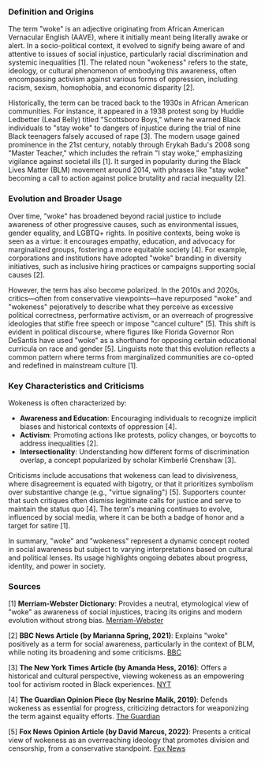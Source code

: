 ### Definition and Origins

The term "woke" is an adjective originating from African American Vernacular English (AAVE), where it initially meant being literally awake or alert. In a socio-political context, it evolved to signify being aware of and attentive to issues of social injustice, particularly racial discrimination and systemic inequalities [1]. The related noun "wokeness" refers to the state, ideology, or cultural phenomenon of embodying this awareness, often encompassing activism against various forms of oppression, including racism, sexism, homophobia, and economic disparity [2].

Historically, the term can be traced back to the 1930s in African American communities. For instance, it appeared in a 1938 protest song by Huddie Ledbetter (Lead Belly) titled "Scottsboro Boys," where he warned Black individuals to "stay woke" to dangers of injustice during the trial of nine Black teenagers falsely accused of rape [3]. The modern usage gained prominence in the 21st century, notably through Erykah Badu's 2008 song "Master Teacher," which includes the refrain "I stay woke," emphasizing vigilance against societal ills [1]. It surged in popularity during the Black Lives Matter (BLM) movement around 2014, with phrases like "stay woke" becoming a call to action against police brutality and racial inequality [2].

### Evolution and Broader Usage

Over time, "woke" has broadened beyond racial justice to include awareness of other progressive causes, such as environmental issues, gender equality, and LGBTQ+ rights. In positive contexts, being woke is seen as a virtue: it encourages empathy, education, and advocacy for marginalized groups, fostering a more equitable society [4]. For example, corporations and institutions have adopted "woke" branding in diversity initiatives, such as inclusive hiring practices or campaigns supporting social causes [2].

However, the term has also become polarized. In the 2010s and 2020s, critics—often from conservative viewpoints—have repurposed "woke" and "wokeness" pejoratively to describe what they perceive as excessive political correctness, performative activism, or an overreach of progressive ideologies that stifle free speech or impose "cancel culture" [5]. This shift is evident in political discourse, where figures like Florida Governor Ron DeSantis have used "woke" as a shorthand for opposing certain educational curricula on race and gender [5]. Linguists note that this evolution reflects a common pattern where terms from marginalized communities are co-opted and redefined in mainstream culture [1].

### Key Characteristics and Criticisms

Wokeness is often characterized by:
- **Awareness and Education**: Encouraging individuals to recognize implicit biases and historical contexts of oppression [4].
- **Activism**: Promoting actions like protests, policy changes, or boycotts to address inequalities [2].
- **Intersectionality**: Understanding how different forms of discrimination overlap, a concept popularized by scholar Kimberlé Crenshaw [3].

Criticisms include accusations that wokeness can lead to divisiveness, where disagreement is equated with bigotry, or that it prioritizes symbolism over substantive change (e.g., "virtue signaling") [5]. Supporters counter that such critiques often dismiss legitimate calls for justice and serve to maintain the status quo [4]. The term's meaning continues to evolve, influenced by social media, where it can be both a badge of honor and a target for satire [1].

In summary, "woke" and "wokeness" represent a dynamic concept rooted in social awareness but subject to varying interpretations based on cultural and political lenses. Its usage highlights ongoing debates about progress, identity, and power in society.

### Sources

[1] **Merriam-Webster Dictionary**: Provides a neutral, etymological view of "woke" as awareness of social injustices, tracing its origins and modern evolution without strong bias. [Merriam-Webster](https://www.merriam-webster.com/dictionary/woke)

[2] **BBC News Article (by Marianna Spring, 2021)**: Explains "woke" positively as a term for social awareness, particularly in the context of BLM, while noting its broadening and some criticisms. [BBC](https://www.bbc.com/news/explainers-55195920)

[3] **The New York Times Article (by Amanda Hess, 2016)**: Offers a historical and cultural perspective, viewing wokeness as an empowering tool for activism rooted in Black experiences. [NYT](https://www.nytimes.com/2016/05/01/magazine/stay-woke.html)

[4] **The Guardian Opinion Piece (by Nesrine Malik, 2019)**: Defends wokeness as essential for progress, criticizing detractors for weaponizing the term against equality efforts. [The Guardian](https://www.theguardian.com/commentisfree/2019/jan/21/woke-politics-identity-left-right-culture-wars)

[5] **Fox News Opinion Article (by David Marcus, 2022)**: Presents a critical view of wokeness as an overreaching ideology that promotes division and censorship, from a conservative standpoint. [Fox News](https://www.foxnews.com/opinion/woke-culture-war-conservatives-david-marcus)